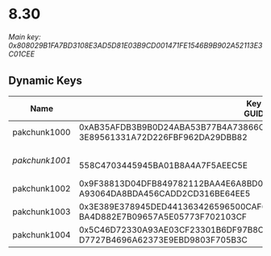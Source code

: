 # 8.30

###### *Main key: 0x808029B1FA7BD3108E3AD5D81E03B9CD001471FE1546B9B902A52113E3C01CEE*

## Dynamic Keys

| Name           | Key<br/>GUID                                                                                            | Notes        |
|----------------|---------------------------------------------------------------------------------------------------------|--------------|
| pakchunk1000   | 0xAB35AFDB3B9B0D24ABA53B77B4A73866C45EA91DD004A8E1535706CD57BB287E<br/>3E89561331A72D226FBF962DA29DBB82 |              |
| *pakchunk1001* | <br/>558C4703445945BA01B8A4A7F5AEEC5E                                                                   | Bao Bros set |
| pakchunk1002   | 0x9F38813D04DFB849782112BAA4E6A8BD0A6A402EA7B0C419153C7E0C483ADAAE<br/>A93064DA8BDA456CADD2CD316BE64EE5 |              |
| pakchunk1003   | 0x3E389E378945DED441363426596500CAF654695D0EACF18F630AEA353F194AEB<br/>BA4D882E7B09657A5E05773F702103CF |              |
| pakchunk1004   | 0x5C46D72330A93AE03CF23301B6DF97B8CB7E35A3885A5BDFA56F61EE2FDD1653<br/>D7727B4696A62373E9EBD9803F705B3C |              |
